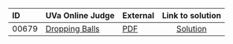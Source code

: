 | ID | UVa Online Judge | External | Link to solution |
|:---|:---|:---|:---:|
| 00679 | [Dropping Balls](https://onlinejudge.org/index.php?option=com_onlinejudge&Itemid=8&category=661&page=show_problem&problem=620) | [PDF](https://onlinejudge.org/external/6/679.pdf) | [Solution](https%3A//github.com/versenyi98/programming-contests/tree/master/UVa%20Online%20Judge/00679%2520-%2520Dropping%2520Balls)|

